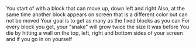 You start of with a block that can move up, down left and right
Also, at the same time another block appears on screen that is a different color but can not be moved
Your goal is to get as many as the fixed blocks as you can
For every block you get, your "snake" will grow twice the size it was before
You die by hitting a wall on the top, left, right and bottom sides of your screen and if you go in on yourself
